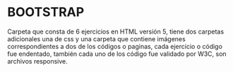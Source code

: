 # BOOTSTRAP
Carpeta que consta de 6 ejercicios en HTML versión 5, tiene dos carpetas adicionales una de css y una carpeta que contiene imágenes correspondientes a dos de los códigos o paginas, cada ejercicio o código fue endentado, también cada uno de los código fue validado por W3C, son archivos responsive.
